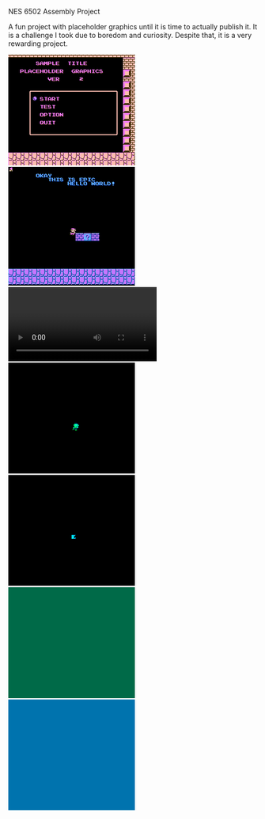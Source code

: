 NES 6502 Assembly Project

A fun project with placeholder graphics until it is time to actually publish it.
It is a challenge I took due to boredom and curiosity. Despite that, it is a very rewarding project.

![Screenshot](https://github.com/baboomerang/6502NES-game/blob/master/screenshot/eightprogram-0.png?raw=true)![Screenshot](https://github.com/baboomerang/6502NES-game/blob/master/screenshot/seventhprogram_000.png?raw=true)![PPU Error Video Demonstration](https://github.com/baboomerang/6502NES-game/blob/master/screenshot/mariotest.mp4?raw=true)![Screenshot](https://github.com/baboomerang/6502NES-game/blob/master/screenshot/fourthprogram-0.png?raw=true)![Screenshot](https://github.com/baboomerang/6502NES-game/blob/master/screenshot/thirdprogram-0.png?raw=true)![Screenshot](https://github.com/baboomerang/6502NES-game/blob/master/screenshot/secondprogram-0.png?raw=true)![Screenshot](https://github.com/baboomerang/6502NES-game/blob/master/screenshot/firstprogram-0.png?raw=true)


